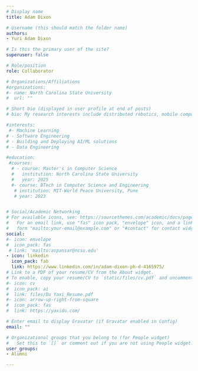 ```yaml
---
# Display name
title: Adam Dixon

# Username (this should match the folder name)
authors:
- Yuri Adam Dixon

# Is this the primary user of the site?
superuser: false

# Role/position
role: Collaborator 

# Organizations/Affiliations
#organizations:
#- name: North Carolina State University
#  url: ""

# Short bio (displayed in user profile at end of posts)
# bio: My research interests include distributed robotics, mobile computing and programmable matter.

#interests:
 #- Machine Learning
# - Software Engineering
# - Building and Deploying AI/ML solutions
# - Data Engineering

#education:
 #courses:
  # - course: Master's in Computer Science
  #   institution: North Carolina State University
  #   year: 2025
  #- course: BTech in Computer Science and Engineering
   # institution: MIT-World Peace University, Pune
   # year: 2023


# Social/Academic Networking
# For available icons, see: https://sourcethemes.com/academic/docs/page-builder/#icons
#   For an email link, use "fas" icon pack, "envelope" icon, and a link in the
#   form "mailto:your-email@example.com" or "#contact" for contact widget.
social:
#- icon: envelope
#  icon_pack: fas
 # link: 'mailto:aspansar@ncsu.edu'
- icon: linkedin
  icon_pack: fab
  link: https://www.linkedin.com/in/adam-dixon-ph-d-4165975/
# Link to a PDF of your resume/CV from the About widget.
# To enable, copy your resume/CV to `static/files/cv.pdf` and uncomment the lines below.
#- icon: cv
#  icon_pack: ai
#  link: files/Du Yaxi_Resume.pdf
#- icon: arrow-up-right-from-square
#  icon_pack: fas
#  link: https://yaxidu.com/

# Enter email to display Gravatar (if Gravatar enabled in Config)
email: ""

# Organizational groups that you belong to (for People widget)
#   Set this to `[]` or comment out if you are not using People widget.
user_groups:
- Alumni

---
```

